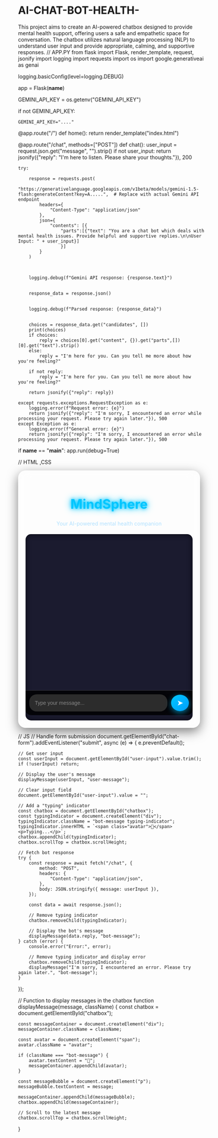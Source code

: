# AI-CHAT-BOT-HEALTH-
This project aims to create an AI-powered chatbox designed to provide mental health support, offering users a safe and empathetic space for conversation. The chatbox utilizes natural language processing (NLP) to understand user input and provide appropriate, calming, and supportive responses. 
// APP.PY
from flask import Flask, render_template, request, jsonify
import logging
import requests
import os
import google.generativeai as genai


logging.basicConfig(level=logging.DEBUG)  

app = Flask(__name__)


GEMINI_API_KEY = os.getenv("GEMINI_API_KEY") 


if not GEMINI_API_KEY:
    
    GEMINI_API_KEY="...."




@app.route("/")
def home():
    return render_template("index.html")

@app.route("/chat", methods=["POST"])
def chat():
    user_input = request.json.get("message", "").strip()
    if not user_input:
        return jsonify({"reply": "I'm here to listen. Please share your thoughts."}), 200

    try:
        
        response = requests.post(
            "https://generativelanguage.googleapis.com/v1beta/models/gemini-1.5-flash:generateContent?key=A.....",  # Replace with actual Gemini API endpoint
            headers={
                "Content-Type": "application/json"
            },
            json={
                "contents": [{
                    "parts":[{"text": "You are a chat bot which deals with mental health issues. Provide helpful and supportive replies.\n\nUser Input: " + user_input}]
                    }]
            }
        )
      

    
        logging.debug(f"Gemini API response: {response.text}")

        
        response_data = response.json()
        
        
        logging.debug(f"Parsed response: {response_data}")

        
        choices = response_data.get("candidates", [])
        print(choices)
        if choices:
            reply = choices[0].get("content", {}).get("parts",[])[0].get("text").strip()
        else:
            reply = "I'm here for you. Can you tell me more about how you're feeling?"

        if not reply:
            reply = "I'm here for you. Can you tell me more about how you're feeling?"
            
        return jsonify({"reply": reply})

    except requests.exceptions.RequestException as e:
        logging.error(f"Request error: {e}")
        return jsonify({"reply": "I'm sorry, I encountered an error while processing your request. Please try again later."}), 500
    except Exception as e:
        logging.error(f"General error: {e}")
        return jsonify({"reply": "I'm sorry, I encountered an error while processing your request. Please try again later."}), 500

if __name__ == "__main__":
    app.run(debug=True)



// HTML ,CSS
<!DOCTYPE html>
<html lang="en">
<head>
    <meta charset="UTF-8">
    <meta name="viewport" content="width=device-width, initial-scale=1.0">
    <title>AI Mental Health Chatbot</title>
  
</head>
<body>
    <div class="container">
        <header>
            <h1>MindSphere</h1>
            <p>Your AI-powered mental health companion</p>
        </header>
        <div class="chat-container">
            <div id="chatbox" class="chatbox">
                <div class="bot-message">
                    <span class="avatar">🤖</span> 
                    <p>Hello! I’m here to support you. How are you feeling today?</p>
                </div>
            </div>
            <form id="chat-form" class="chat-form">
                <input 
                    type="text" 
                    id="user-input" 
                    placeholder="Type your message..." 
                    autocomplete="off" />
                <button type="submit">➤</button>
            </form>
        </div>
    </div>
    <style>
   
    body {
        font-family: 'Segoe UI', Tahoma, Geneva, Verdana, sans-serif;
        margin: 0;
        padding: 0;
        display: flex;
        justify-content: center;
        align-items: center;
        min-height: 100vh;
        background: linear-gradient(135deg, #2a2a72, #009ffd);
        color: white;
        overflow: hidden;
    }
    
   
    .container {
        width: 90%;
        max-width: 450px;
        background: rgba(255, 255, 255, 0.1);
        padding: 20px;
        border-radius: 20px;
        box-shadow: 0px 10px 30px rgba(0, 0, 0, 0.5);
        backdrop-filter: blur(15px);
        transition: all 0.3s ease-in-out;
    }
    
    .container:hover {
        transform: translateY(-5px);
        box-shadow: 0px 15px 40px rgba(0, 0, 0, 0.6);
    }
    
    
    header {
        text-align: center;
        margin-bottom: 20px;
    }
    
    header h1 {
        font-size: 2.5em;
        color: #00c6ff;
        text-shadow: 0 0 10px #00c6ff, 0 0 20px #00c6ff;
    }
    
    header p {
        font-size: 1em;
        color: #b0e0ff;
    }
    
   
    .chat-container {
        position: relative;
        background: #1b1b2f;
        border-radius: 15px;
        height: 500px;
        display: flex;
        flex-direction: column;
        overflow: hidden;
        box-shadow: inset 0px 0px 15px rgba(0, 0, 0, 0.6);
    }
    
    .chatbox {
        flex: 1;
        padding: 15px;
        overflow-y: auto;
        scrollbar-width: thin;
        scrollbar-color: #00c6ff transparent;
        animation: fadeIn 0.5s ease-in-out;
    }
    
    .chatbox::-webkit-scrollbar {
        width: 8px;
    }
    
    .chatbox::-webkit-scrollbar-thumb {
        background: linear-gradient(45deg, #00c6ff, #009ffd);
        border-radius: 10px;
    }
    
    .bot-message,
    .user-message {
        display: flex;
        align-items: center;
        margin-bottom: 15px;
        animation: slideIn 0.4s ease-in-out;
    }
    
    .bot-message {
        justify-content: flex-start;
        color: #00c6ff;
    }
    
    .user-message {
        justify-content: flex-end;
        color: #32cd32;
    }
    
    .bot-message p,
    .user-message p {
        max-width: 70%;
        background: rgba(255, 255, 255, 0.2);
        padding: 10px;
        border-radius: 15px;
        box-shadow: 0 4px 15px rgba(0, 0, 0, 0.3);
        text-align: left;
        transition: transform 0.3s ease-in-out;
    }
    
    .bot-message p:hover,
    .user-message p:hover {
        transform: scale(1.05);
    }
    
    .user-message p {
        background: linear-gradient(135deg, #32cd32, #8fbc8f);
        color: #000;
    }
    
   
    .avatar {
        margin-right: 10px;
        font-size: 1.5em;
    }
    
   
    .chat-form {
        display: flex;
        align-items: center;
        padding: 10px;
        background: rgba(0, 0, 0, 0.8);
        border-top: 1px solid rgba(255, 255, 255, 0.2);
        border-radius: 0 0 15px 15px;
    }
    
    #user-input {
        flex: 1;
        padding: 15px;
        background: #2c2c2c;
        border: none;
        border-radius: 20px;
        color: white;
        font-size: 1em;
        outline: none;
        box-shadow: 0 0 10px rgba(0, 0, 0, 0.3);
        transition: background 0.3s ease-in-out;
    }
    
    #user-input:focus {
        background: #3a3a3a;
    }
    
    #user-input::placeholder {
        color: #888;
    }
    
    button {
        margin-left: 10px;
        padding: 10px 15px;
        background: linear-gradient(135deg, #00c6ff, #009ffd);
        color: white;
        border: none;
        border-radius: 50%;
        font-size: 1.5em;
        cursor: pointer;
        transition: transform 0.3s ease, box-shadow 0.3s ease;
        box-shadow: 0 4px 15px rgba(0, 198, 255, 0.6);
    }
    
    button:hover {
        transform: scale(1.1);
        box-shadow: 0 6px 20px rgba(0, 198, 255, 0.8);
    }
    
    button:active {
        transform: scale(0.9);
        box-shadow: 0 4px 15px rgba(0, 198, 255, 0.4);
    }
    
  
    @keyframes fadeIn {
        from {
            opacity: 0;
            transform: translateY(10px);
        }
        to {
            opacity: 1;
            transform: translateY(0);
        }
    }
    
    @keyframes slideIn {
        from {
            transform: translateX(20px);
            opacity: 0;
        }
        to {
            transform: translateX(0);
            opacity: 1;
        }
    }
   </style>
    <script src="{{ url_for('static', filename='script.js') }}"></script>
</body>
</html>




// JS
// Handle form submission
document.getElementById("chat-form").addEventListener("submit", async (e) => {
    e.preventDefault();

    // Get user input
    const userInput = document.getElementById("user-input").value.trim();
    if (!userInput) return;

    // Display the user's message
    displayMessage(userInput, "user-message");

    // Clear input field
    document.getElementById("user-input").value = "";

    // Add a "typing" indicator
    const chatbox = document.getElementById("chatbox");
    const typingIndicator = document.createElement("div");
    typingIndicator.className = "bot-message typing-indicator";
    typingIndicator.innerHTML = `<span class="avatar">🤖</span> <p>Typing...</p>`;
    chatbox.appendChild(typingIndicator);
    chatbox.scrollTop = chatbox.scrollHeight;

    // Fetch bot response
    try {
        const response = await fetch("/chat", {
            method: "POST",
            headers: {
                "Content-Type": "application/json",
            },
            body: JSON.stringify({ message: userInput }),
        });

        const data = await response.json();

        // Remove typing indicator
        chatbox.removeChild(typingIndicator);

        // Display the bot's message
        displayMessage(data.reply, "bot-message");
    } catch (error) {
        console.error("Error:", error);

        // Remove typing indicator and display error
        chatbox.removeChild(typingIndicator);
        displayMessage("I'm sorry, I encountered an error. Please try again later.", "bot-message");
    }
});

// Function to display messages in the chatbox
function displayMessage(message, className) {
    const chatbox = document.getElementById("chatbox");

    const messageContainer = document.createElement("div");
    messageContainer.className = className;

    const avatar = document.createElement("span");
    avatar.className = "avatar";

    if (className === "bot-message") {
        avatar.textContent = "🤖";
        messageContainer.appendChild(avatar);
    }

    const messageBubble = document.createElement("p");
    messageBubble.textContent = message;

    messageContainer.appendChild(messageBubble);
    chatbox.appendChild(messageContainer);

    // Scroll to the latest message
    chatbox.scrollTop = chatbox.scrollHeight;
}





